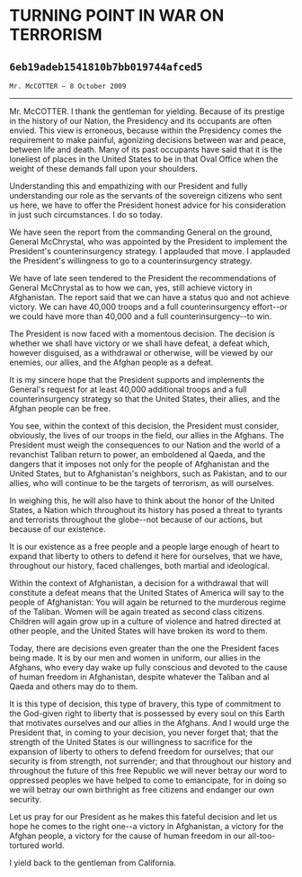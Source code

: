 # TURNING POINT IN WAR ON TERRORISM
## `6eb19adeb1541810b7bb019744afced5`
`Mr. McCOTTER — 8 October 2009`

---


Mr. McCOTTER. I thank the gentleman for yielding. Because of its 
prestige in the history of our Nation, the Presidency and its occupants 
are often envied. This view is erroneous, because within the Presidency 
comes the requirement to make painful, agonizing decisions between war 
and peace, between life and death. Many of its past occupants have said 
that it is the loneliest of places in the United States to be in that 
Oval Office when the weight of these demands fall upon your shoulders.

Understanding this and empathizing with our President and fully 
understanding our role as the servants of the sovereign citizens who 
sent us here, we have to offer the President honest advice for his 
consideration in just such circumstances. I do so today.

We have seen the report from the commanding General on the ground, 
General McChrystal, who was appointed by the President to implement the 
President's counterinsurgency strategy. I applauded that move. I 
applauded the President's willingness to go to a counterinsurgency 
strategy.

We have of late seen tendered to the President the recommendations of 
General McChrystal as to how we can, yes, still achieve victory in 
Afghanistan. The report said that we can have a status quo and not 
achieve victory. We can have 40,000 troops and a full counterinsurgency 
effort--or we could have more than 40,000 and a full 
counterinsurgency--to win.

The President is now faced with a momentous decision. The decision is 
whether we shall have victory or we shall have defeat, a defeat which, 
however disguised, as a withdrawal or otherwise, will be viewed by our 
enemies, our allies, and the Afghan people as a defeat.

It is my sincere hope that the President supports and implements the 
General's request for at least 40,000 additional troops and a full 
counterinsurgency strategy so that the United States, their allies, and 
the Afghan people can be free.

You see, within the context of this decision, the President must 
consider, obviously, the lives of our troops in the field, our allies 
in the Afghans. The President must weigh the consequences to our Nation 
and the world of a revanchist Taliban return to power, an emboldened al 
Qaeda, and the dangers that it imposes not only for the people of 
Afghanistan and the United States, but to Afghanistan's neighbors, such 
as Pakistan, and to our allies, who will continue to be the targets of 
terrorism, as will ourselves.

In weighing this, he will also have to think about the honor of the 
United States, a Nation which throughout its history has posed a threat 
to tyrants and terrorists throughout the globe--not because of our 
actions, but because of our existence.

It is our existence as a free people and a people large enough of 
heart to expand that liberty to others to defend it here for ourselves, 
that we have, throughout our history, faced challenges, both martial 
and ideological.

Within the context of Afghanistan, a decision for a withdrawal that 
will constitute a defeat means that the United States of America will 
say to the people of Afghanistan: You will again be returned to the 
murderous regime of the Taliban. Women will be again treated as second 
class citizens. Children will again grow up in a culture of violence 
and hatred directed at other people, and the United States will have 
broken its word to them.

Today, there are decisions even greater than the one the President 
faces being made. It is by our men and women in uniform, our allies in 
the Afghans, who every day wake up fully conscious and devoted to the 
cause of human freedom in Afghanistan, despite whatever the Taliban and 
al Qaeda and others may do to them.

It is this type of decision, this type of bravery, this type of 
commitment to the God-given right to liberty that is possessed by every 
soul on this Earth that motivates ourselves and our allies in the 
Afghans. And I would urge the President that, in coming to your 
decision, you never forget that; that the strength of the United States 
is our willingness to sacrifice for the expansion of liberty to others 
to defend freedom for ourselves; that our security is from strength, 
not surrender; and that throughout our history and throughout the 
future of this free Republic we will never betray our word to oppressed 
peoples we have helped to come to emancipate, for in doing so we will 
betray our own birthright as free citizens and endanger our own 
security.

Let us pray for our President as he makes this fateful decision and 
let us hope he comes to the right one--a victory in Afghanistan, a 
victory for the Afghan people, a victory for the cause of human freedom 
in our all-too-tortured world.

I yield back to the gentleman from California.